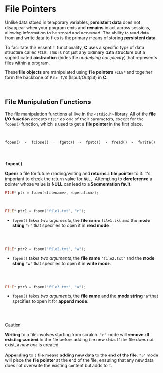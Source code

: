 # File Pointers

Unlike data stored in temporary variables, **persistent data** does not disappear when your program ends and **remains** intact across sessions, allowing information to be stored and accessed. The ability to read data from and write data to files is the primary means of storing **persistent data**.

To facilitate this essential functionality, **C** uses a specific type of data structure called `FILE`. This is not just any ordinary data structure but a sophisticated **abstraction** (hides the *underlying complexity*) that represents files within a program.

These **file objects** are manipulated using **file pointers** `FILE*` and together form the backbone of `File I/O` (Input/Output) in **C**.

<br>

## File Manipulation Functions 

The file manipulation functions all live in the `<stdio.h>` library. All of the **file I/O function** accepts `FILE*` as one of their parameters, except for the `fopen()` function, which is used to get a **file pointer** in the first place.

<br>

```txt
fopen()  -  fclose()  -  fgetc()  -  fputc()  -  fread()  -  fwrite() 
```
<br>

### `fopen()`

**Opens** a file for future reading/writing and **returns a file pointer** to it. It's important to check the return value for `NULL`. Attempting to **dereference** a pointer whose value is **NULL** can lead to a **Segmentation fault**.

```c
FILE* ptr = fopen(<filename>, <operation>);
```
<br>

```c
FILE* ptr1 = fopen("file1.txt", "r");
```
- `fopen()` takes *two arguments*, the **file name** `file1.txt` and the **mode string** `"r"` that specifies to open it in **read mode**.

<br><br>

```c
FILE* ptr2 = fopen("file2.txt", "w");
```
- `fopen()` takes *two arguments*, the **file name** `"file2.txt"` and the **mode string** `"w"` that specifies to open it in **write mode**.

<br><br>

```c
FILE* ptr3 = fopen("file3.txt", "a");
```
- `fopen()` takes *two arguments*, the **file name** and the **mode string** `"a"`that specifies to open it for **append mode**.

<br><br>

>[!CAUTION]
> **Writing** to a file involves starting from scratch. `"r"` mode will **remove all existing content** in the file before adding the new data. If the file does not exist, a *new one* is created.<br><br>
**Appending** to a file means **adding new data** to the **end of the file**. `"a"` mode will place the **file pointer** at the end of the file, ensuring that any new data does not overwrite the existing content but adds to it.